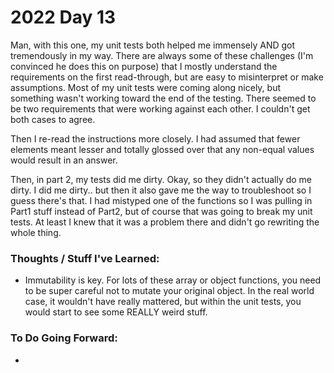 # 2022 Day 13
Man, with this one, my unit tests both helped me immensely AND got tremendously in my way. There are always some of these challenges (I'm convinced he does this on purpose) that I mostly understand the requirements on the first read-through, but are easy to misinterpret or make assumptions. Most of my unit tests were coming along nicely, but something wasn't working toward the end of the testing. There seemed to be two requirements that were working against each other. I couldn't get both cases to agree.

Then I re-read the instructions more closely. I had assumed that fewer elements meant lesser and totally glossed over that any non-equal values would result in an answer.

Then, in part 2, my tests did me dirty. Okay, so they didn't actually do me dirty. I did me dirty.. but then it also gave me the way to troubleshoot so I guess there's that. I had mistyped one of the functions so I was pulling in Part1 stuff instead of Part2, but of course that was going to break my unit tests. At least I knew that it was a problem there and didn't go rewriting the whole thing.

### Thoughts / Stuff I've Learned:
* Immutability is key. For lots of these array or object functions, you need to be super careful not to mutate your original object. In the real world case, it wouldn't have really mattered, but within the unit tests, you would start to see some REALLY weird stuff.

### To Do Going Forward:
* 